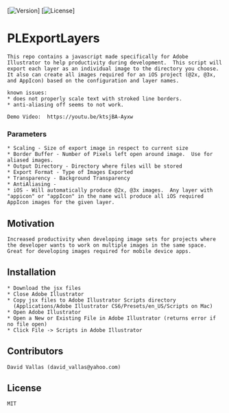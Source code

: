 [![Version](https://img.shields.io/cocoapods/v/SwiftyXMLParser.svg?style=flat)]
[![License](https://img.shields.io/cocoapods/l/SwiftyXMLParser.svg?style=flat)]

# PLExportLayers 

```
This repo contains a javascript made specifically for Adobe Illustrator to help productivity during development.  This script will export each layer as an individual image to the directory you choose.  It also can create all images required for an iOS project (@2x, @3x, and AppIcon) based on the configuration and layer names.

known issues:
* does not properly scale text with stroked line borders.
* anti-aliasing off seems to not work.

Demo Video:  https://youtu.be/ktsjBA-Ayxw
```

### Parameters

```
* Scaling - Size of export image in respect to current size
* Border Buffer - Number of Pixels left open around image.  Use for aliased images.
* Output Directory - Directory where files will be stored
* Export Format - Type of Images Exported
* Transparency - Background Transparency
* AntiAliasing - 
* iOS - Will automatically produce @2x, @3x images.  Any layer with "appicon" or "appIcon" in the name will produce all iOS required AppIcon images for the given layer. 
```

## Motivation

```
Increased productivity when developing image sets for projects where the developer wants to work on multiple images in the same space.  Great for developing images required for mobile device apps.
```

## Installation

```
* Download the jsx files
* Close Adobe Illustrator
* Copy jsx files to Adobe Illustrator Scripts directory 
  (Applications/Adobe Illustrator CS6/Presets/en_US/Scripts on Mac)
* Open Adobe Illustrator
* Open a New or Existing File in Adobe Illustrator (returns error if no file open)
* Click File -> Scripts in Adobe Illustrator
```

## Contributors

```
David Vallas (david_vallas@yahoo.com)
```

## License

```
MIT
```
